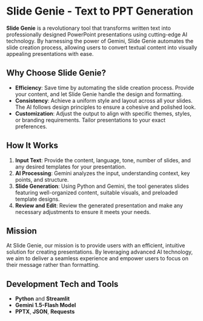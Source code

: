 # Slide Genie - Text to PPT Generation

**Slide Genie** is a revolutionary tool that transforms written text into professionally designed PowerPoint presentations using cutting-edge AI technology. By harnessing the power of Gemini, Slide Genie automates the slide creation process, allowing users to convert textual content into visually appealing presentations with ease.

## Why Choose Slide Genie?

- **Efficiency**: Save time by automating the slide creation process. Provide your content, and let Slide Genie handle the design and formatting.
- **Consistency**: Achieve a uniform style and layout across all your slides. The AI follows design principles to ensure a cohesive and polished look.
- **Customization**: Adjust the output to align with specific themes, styles, or branding requirements. Tailor presentations to your exact preferences.

## How It Works

1. **Input Text**: Provide the content, language, tone, number of slides, and any desired templates for your presentation.
2. **AI Processing**: Gemini analyzes the input, understanding context, key points, and structure.
3. **Slide Generation**: Using Python and Gemini, the tool generates slides featuring well-organized content, suitable visuals, and preloaded template designs.
4. **Review and Edit**: Review the generated presentation and make any necessary adjustments to ensure it meets your needs.

## Mission

At Slide Genie, our mission is to provide users with an efficient, intuitive solution for creating presentations. By leveraging advanced AI technology, we aim to deliver a seamless experience and empower users to focus on their message rather than formatting.

## Development Tech and Tools

- **Python** and **Streamlit**
- **Gemini 1.5-Flash Model**
- **PPTX**, **JSON**, **Requests**
